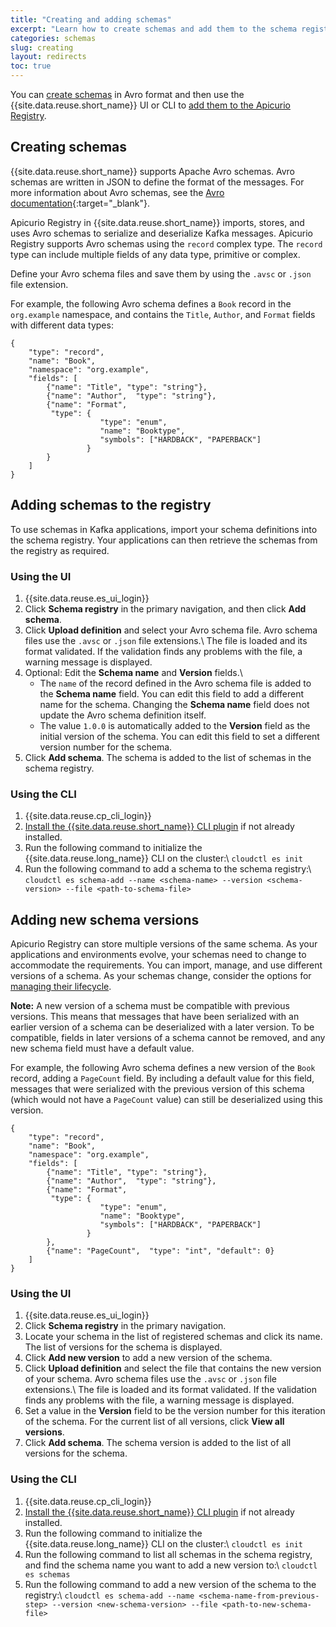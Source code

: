 ```yaml
---
title: "Creating and adding schemas"
excerpt: "Learn how to create schemas and add them to the schema registry."
categories: schemas
slug: creating
layout: redirects
toc: true
---
```


You can [create schemas](#creating-schemas) in Avro format and then use the {{site.data.reuse.short_name}} UI or CLI to [add them to the Apicurio Registry](#adding-schemas-to-the-registry).

## Creating schemas

{{site.data.reuse.short_name}} supports Apache Avro schemas. Avro schemas are written in JSON to define the format of the messages. For more information about Avro schemas, see the [Avro documentation](http://avro.apache.org/docs/1.9.1/spec.html#schemas){:target="_blank"}.

Apicurio Registry in {{site.data.reuse.short_name}} imports, stores, and uses Avro schemas to serialize and deserialize Kafka messages. Apicurio Registry supports Avro schemas using the `record` complex type. The `record` type can include multiple fields of any data type, primitive or complex.

Define your Avro schema files and save them by using the `.avsc` or `.json` file extension.

For example, the following Avro schema defines a `Book` record in the `org.example` namespace, and contains the `Title`, `Author`, and `Format` fields with different data types:

```
{
    "type": "record",
    "name": "Book",
    "namespace": "org.example",
    "fields": [
        {"name": "Title", "type": "string"},
        {"name": "Author",  "type": "string"},
        {"name": "Format",
         "type": {
                    "type": "enum",
                    "name": "Booktype",
                    "symbols": ["HARDBACK", "PAPERBACK"]
                 }
        }
    ]
}
```

## Adding schemas to the registry

To use schemas in Kafka applications, import your schema definitions into the schema registry. Your applications can then retrieve the schemas from the registry as required.

### Using the UI

1. {{site.data.reuse.es_ui_login}}
2. Click **Schema registry** in the primary navigation, and then click **Add schema**.
3. Click **Upload definition** and select your Avro schema file. Avro schema files use the `.avsc` or `.json` file extensions.\\
   The file is loaded and its format validated. If the validation finds any problems with the file, a warning message is displayed.
4. Optional: Edit the **Schema name** and **Version** fields.\\
   - The `name` of the record defined in the Avro schema file is added to the **Schema name** field. You can edit this field to add a different name for the schema. Changing the **Schema name** field does not update the Avro schema definition itself.
   - The value `1.0.0` is automatically added to the **Version** field as the initial version of the schema. You can edit this field to set a different version number for the schema.
5. Click **Add schema**. The schema is added to the list of schemas in the schema registry.

### Using the CLI

1. {{site.data.reuse.cp_cli_login}}
2. [Install the {{site.data.reuse.short_name}} CLI plugin](../../installing/post-installation/#installing-the-event-streams-command-line-interface) if not already installed.
3. Run the following command to initialize the {{site.data.reuse.long_name}} CLI on the cluster:\\
   `cloudctl es init`
4. Run the following command to add a schema to the schema registry:\\
   `cloudctl es schema-add --name <schema-name> --version <schema-version> --file <path-to-schema-file>`

## Adding new schema versions

Apicurio Registry can store multiple versions of the same schema. As your applications and environments evolve, your schemas need to change to accommodate the requirements. You can import, manage, and use different versions of a schema. As your schemas change, consider the options for [managing their lifecycle](../manage-lifecycle/).

**Note:** A new version of a schema must be compatible with previous versions. This means that messages that have been serialized with an earlier version of a schema can be deserialized with a later version. To be compatible, fields in later versions of a schema cannot be removed, and any new schema field must have a default value.

For example, the following Avro schema defines a new version of the `Book` record, adding a `PageCount` field. By including a default value for this field, messages that were serialized with the previous version of this schema (which would not have a `PageCount` value) can still be deserialized using this version.

```
{
    "type": "record",
    "name": "Book",
    "namespace": "org.example",
    "fields": [
        {"name": "Title", "type": "string"},
        {"name": "Author",  "type": "string"},
        {"name": "Format",
         "type": {
                    "type": "enum",
                    "name": "Booktype",
                    "symbols": ["HARDBACK", "PAPERBACK"]
                 }
        },
        {"name": "PageCount",  "type": "int", "default": 0}
    ]
}
```

### Using the UI

1. {{site.data.reuse.es_ui_login}}
2. Click **Schema registry** in the primary navigation.
3. Locate your schema in the list of registered schemas and click its name. The list of versions for the schema is displayed.
4. Click **Add new version** to add a new version of the schema.
5. Click **Upload definition** and select the file that contains the new version of your schema. Avro schema files use the `.avsc` or `.json` file extensions.\\
   The file is loaded and its format validated. If the validation finds any problems with the file, a warning message is displayed.
6. Set a value in the **Version** field to be the version number for this iteration of the schema. For the current list of all versions, click **View all versions**.
7. Click **Add schema**. The schema version is added to the list of all versions for the schema.

### Using the CLI

1. {{site.data.reuse.cp_cli_login}}
2. [Install the {{site.data.reuse.short_name}} CLI plugin](../../installing/post-installation/#installing-the-event-streams-command-line-interface) if not already installed.
3. Run the following command to initialize the {{site.data.reuse.long_name}} CLI on the cluster:\\
   `cloudctl es init`
4. Run the following command to list all schemas in the schema registry, and find the schema name you want to add a new version to:\\
   `cloudctl es schemas`
5. Run the following command to add a new version of the schema to the registry:\\
   `cloudctl es schema-add --name <schema-name-from-previous-step> --version <new-schema-version> --file <path-to-new-schema-file>`
